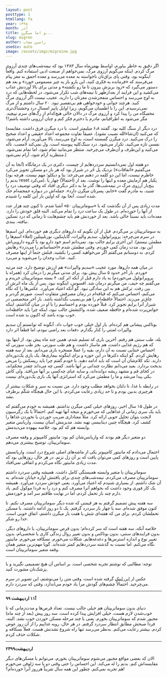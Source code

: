 ```yaml
---
layout: post
posttype: 1
htmllang: fa
year: ۱۳۹۸
month: آذر
title: و اما میگرن...
slug: migren
author: رامین مجاب
usediv: auto
image: /assets/imgs/migraine.jpg
---
```


اگر دقیق به خاطر بیاورم، اواسط بهمن‌ماه سال ۱۳۸۳ بود که نیمه‌شب‌های چندی آرزوی مرگ کردم. اینکه می‌گویم آرزوی مرگ، نمی‌خواهم از صنعت ادبی استفاده کنم. واقعاً اینگونه بود. وقتی پای بزاق‌تان ناخواسته به معده می‌رسد و معده احمق به مغز پیام می‌فرستد که «فرمانده یه فکری کنید، این یارو باز یه چیز مسمومی خورد» و بعد هم دستور می‌گیرد که «زود بریزش بیرون تا ما رو نکشته» و مدتی برای بالا آوردنش عذاب می‌کشید و این فرایند از بعدازظهر تا نیمه‌های شب تکرار می‌شود، در لحظه‌هایی که درد به اوج می‌رسد و احساس منفجرشدن مغزتان را دارید، عجیب نیست اگر آرزوی مرگ کنید. هرچند جوانی و خودخواهی هم بی‌تقصیر نبود. ۲۰ سال داشتم و از مرگ نمی‌ترسیدم. این را با اطمینان می‌گویم، زیرا اوایل پاییز امسال درد وحشتناک‌تری مخفیگاه من را پیدا کرد و آرزوی مرگ در دالان خالی هیچ‌کدام از رگ‌های سرم نپیچید. مگر می‌شود به اطرافیانم، مادرم یا دخترم فکر کنم و چنان آرزویی داشته باشم!؟

(درد دیگر از سنگ کلیه بود. گفتند ۶٫۸ میلیمتر است. با درد میگرن فرق داشت. مقایسه که می‌کنید (ان‌شاءالله نصیب نشود)، عمیقاً تفاوت مجموعه اعداد حقیقی و اعداد صحیح را درک می‌کنید. درد میگرن گسسته است، به اوج می‌رسد، بالا می‌آورید، آرام می‌شود، نفسی تازه می‌کنید، تکرار می‌شود. درد سنگ‌کلیه پیوسته است. ول نمی‌کند لامصب. ناله می‌کنید و این‌طرف و آن‌طرف می‌چرخید. منتظر می‌مانید تمام شود، اما تمام نمی‌شود. منتظرید آرام شود، آرام نمی‌شود.)

دو هفته اول نمی‌دانستیم سردردهایم از چیست. دکتری در یک درمانگاه (آنجا به آن می‌گفتیم «اتفاقات») نزدیک پل حُر در شیراز بود که هر بار دو مسکن تجویز می‌کرد (خاطرم نیست، اما این دو کلمه در ذهنم می‌چرخد: بتا و دیکلو؛ مهم نیست، هرچه بود بدنم را reset می‌کرد). یکبار هم آزمایش معده و اینها را نوشت. بعد از (احتمالاً) چهار یا پنج‌بار آرزوی مرگ در نیمه‌شب‌ها، گذر ما به دکتر دیگری افتاد که وقتی توصیف درد را شنید، به مادرم گفت «خانم، پسرتان میگرن دارد». جمله‌اش در دیواره جمجمه‌ام حک شده است. آنجا بود که اولین بار این کلمه را شنیدم.

مدت زیادی پس از آن نگذشت که با «سوماتریپتان ۵۰» آشنا شدم. تا کنون چند هزار عدد از آنها را خورده‌ام. در طول یک ساعت درد را تمام می‌کند. البته قلق خودش را دارد. معده‌ات باید نسبتاً خالی باشد. بعد از خوردنش هم باید چشم‌هایت تا زمانی که درد تسکین نیافته، ببندی.

به سوماتریپتان بر می‌گردم. قبل از آن بگویم که داروهای دیگری هم خورده‌ام. این اسم‌ها در سرم می‌چرخد: پروپرانولول، سدیم والپرات، گاباپنکین، نورتلیپتلین (املاء اسم‌ها را مطمئن نیستم). این آخری برایم جالب بود. نمی‌دانم اسم خود دارو بود یا گروه دارویی‌اش این بود. مدت زمان کمی خوردم. وقتی مطمئن شدم «احساساتم را می‌دزد» رهایش کردم. به دوستانم می‌گفتم اگر می‌خواهید کسی را بکشید، قبلش حتماً از اینها مصرف کنید. عذاب وجدان را می‌شوید و می‌برد. 

در میان همه داروها، مورد عجیب «سدیم والپرات» هم ارزش توضیح دارد. چند مرتبه خوردم. بار آخر حدود ۵ سال پیش بود. برای مدتی میگرنم را درمان کرد (همراه با پروپرانولول می‌خوردم) به یاد دارم قبل از آنکه اثر کند، ۴ بسته سوماتریپتان خریدم و می‌گفتم چه حیف، من میگرنم درمان شد. افسوس، اینگونه نبود. پس از یک ماه اثرش از بین رفت. ترکش هم به این سادگی نبود. گو آنکه اعتیاد می‌آورد. عکس‌ها را که نگاه می‌کنم، احساس می‌کنم که قیافه‌ام در زمان مصرفش متفاوت است. صورتم گردتر و چاق‌تر می‌زند. احتمالاً حافظه‌ام را هم بی‌نصیب نگذاشته باشد. بار آخر متخصصی در شیراز آنرا برایم تجویز کرد. قبلاً خورده بودم و احساسم را با او در میان گذاشتم، اینکه حواس‌پرت شده‌ام و حافظه ضعیف شده. واکنشش جالب نبود، اینکه چرا باید حافظه‌ات خوب بوده باشد که اکنون بد شده است.

بوتاکس پیشانی هم کرده‌ام. بار اول خیلی خوب جواب داد، آنگونه که توانستم آن سدیم والپرات لعنتی را کنار بگذارم. دفعات بعد راضی نبودم، اما قطعاً اثر دارد.

بله، طب سنتی هم رفتم. آخرین باری که تسلیم شدم، همین چند ماه پیش بود. از اینها بود که هم رژیم غذایی داشت، هم ماساژ داشت، و هم طب سوزنی. بجز طب سوزنی که احساس خنثایی نسبت به آن دارم، بقیه را عملاً مسخره بازی می‌دانم. بعد از سه هفته رهایش کردم. گو اینکه دکترها در این حوزه و برای اینگونه بیماری‌ها، یک بازی یک‌دوره‌ای دارند. تکه کلام‌شان آن است که باید ادامه دهید. با خودم گفتم چرا باید ریسکش را مریض بدبخت بردارد. بعید می‌دانم نظارت چندانی بر آنها باشد. کسی چه می‌داند چقدر محکم‌اند، در کجای قم و مشهد ریشه دوانده‌اند، و سایه عبای چه‌کسی بر آنها می‌افتد. ولی کاش یکی پیدا می‌شد و ما را مطمئن می‌کرد که استراتژی آنها یک بازی یک‌دوره‌ای نیست.

در رابطه با غذا، تا دلتان بخواهد مطلب وجود دارد. من نسبت به سیر و شکلات بیشتر از هرچیزی بدبین بودم و تا حد زیادی رعایت می‌کردم. با این حال هیچگاه شکّم برطرف نشد. 

در طول ۱۵ سال اخیر، روزهای خیلی کمی میگرن نداشتم. همیشه به خودم می‌گفتم که باید یک سری زمانی از غذاهایی که می‌خورم و نتیجه آنها تهیه کنم. احتمالاً با یک رگرسیون لایجت بتوان تحلیل خوبی ارائه کرد. مثلاً معناداری ضریب خوردن یا نخوردن غذاها را کشف کرد. هیچگاه چنین دیتابیسی تهیه نشد. مدیریتش آسان نیست. واریانس متغیر وابسته هم که کم بود.  خلاصه بیهوده می‌دیدمش. 

دو متغیر دیگر هم بودند که واریانس‌شان کم بود: مانیتور کامپیوتر و وقفه مصرف سوماتریپتان.  توضیح بیشتری می‌دهم.

 احتمال می‌دادم که مانیتور کامپیوتر یکی از ماشه‌های اصلی شروع درد است. واریانسش پایین است و روزهای کمی می‌توان یافت که بر آن زل نزنم. در هر حال، روزهایی بود که مدت زیادی مانیتور نگاه می‌کردم و اتفاقی نمی‌افتاد.

سوماتریپتان با متغیر وابسته همبستگی کامل داشت. همیشه وقتی سردرد داشتم سوماتریپتان مصرف می‌کردم. نیمه‌شب‌های چندی برای یافتنش آواره خیابان شده‌ام. به آن شک داشتم. از بسیاری شنیدم که اعتیاد می‌آورد. یعنی خودش سردرد می‌آورد. همیشه یک کار فوری وجود داشت که بخواهم آنرا مصرف کنم و درد را به فردا موکول کنم. یاد دارم چند بار تحمل کردم، اما در نهایت طاقتم سر آمد و خوردمش.

سه هفته پیش تصمیم گرفتم به هر قیمتی که شده دیگر سوماتریپتان مصرف نکنم. تا کنون موفق شده‌ام. سه یا چهار بار سردرد گرفتم. یک تا دو روز ادامه داشتند. با مسکن تحملشان کردم. برای من که هفته‌ای شش یا هفت بار میگرن داشتم، اتفاق خوبی است. خدا رو شکر.

خلاصه آنکه، سه هفته است که سر کرده‌ام؛ بدون قرص سوماتریپتان، یا داروهای دیگر، بدون فرایندهای سنتی، بدون بوتاکس و بدون تغییر روال زندگی کاری یا شخصی‌ام، بدون تغییر نوع و اندازه استرس‌ها و دغدغه‌هایم. شکلات می‌خورم. نسکافه می‌خورم. مانیتور نگاه می‌کنم. اما نسبت به گذشته سردردهایم کمتر شده‌اند. گویا مهم‌ترین متغیر همان وقفه متغیر سوماتریپتان است.

---

توجه: مطالبی که نوشتم تجربه شخصی است. بر اساس آن هیچ تصمیمی نگیرید و با پزشک‌تان مشورت کنید.

عکس از [این لینک](https://www.etsy.com/dk-en/listing/730353189/victor-van-dort-from-the-corpse-bride) گرفته شده است. وقتی متن را می‌نوشتم، این تصویر در سرم می‌چرخید. احتمالاً چشم‌های گودش مرا یاد خودم می‌اندازد، وقتی که سردرد دارم.

---
**آ۱۱ اردیبهشت ۹۹**

دنیای بدون سوماتریپتان هم خیلی جالب نیست. تعداد قرص‌ها و مدت‌زمانی که تا خوب‌شدن لازم هست، خیلی افزایش پیدا کرده است. سه روز پیش (بعد از چند ماه) مجبور شدم که سوماتریپتان بخورم.  یعنی با چند مرحله مسکن خوردن خوب نشد. البته، فردا صبحش مطابق انتظار سردرد گرفتم. در هر حال، رویه غذاییم را از آن روز عوض کردم. بیشتر رعایت می‌کنم. به‌نظر می‌رسد تنها راه شروع نشدنش هست. فعلاً نسکافه و شکلات حذف کردم.

---
**۲۳اردیبهشت۹۹**

الان که بعضی مواقع مجبور می‌شوم سوماتریپتان بخورم، می‌توانم با مسکن‌های دیگر مقایسه‌اش کنم. بدنم را له می‌کند. این احساس را حتی وقتی دو یا سه ژلوفن می‌خورم هم تجربه نمی‌کنم. چطور این همه سال تقریباً هرروز آنرا خورده‌ام؟!


